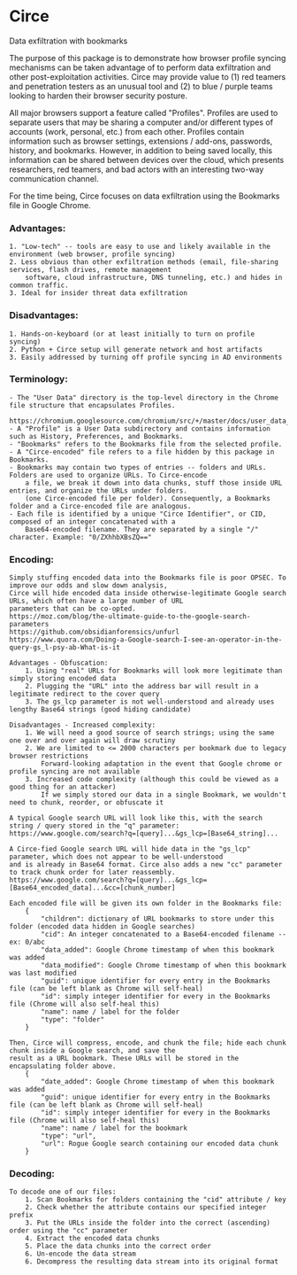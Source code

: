 # Circe
Data exfiltration with bookmarks

The purpose of this package is to demonstrate how browser profile syncing mechanisms can be taken advantage of to
perform data exfiltration and other post-exploitation activities. Circe may provide value to (1) red teamers and
penetration testers as an unusual tool and (2) to blue / purple teams looking to harden their browser security posture.

All major browsers support a feature called "Profiles". Profiles are used to separate users that may be sharing a
computer and/or different types of accounts (work, personal, etc.) from each other. Profiles contain information such
as browser settings, extensions / add-ons, passwords, history, and bookmarks. However, in addition to being saved
locally, this information can be shared between devices over the cloud, which presents researchers, red teamers, and
bad actors with an interesting two-way communication channel.

For the time being, Circe focuses on data exfiltration using the Bookmarks file in Google Chrome.

### Advantages:
    1. "Low-tech" -- tools are easy to use and likely available in the environment (web browser, profile syncing)
    2. Less obvious than other exfiltration methods (email, file-sharing services, flash drives, remote management
        software, cloud infrastructure, DNS tunneling, etc.) and hides in common traffic.
    3. Ideal for insider threat data exfiltration

### Disadvantages:
    1. Hands-on-keyboard (or at least initially to turn on profile syncing)
    2. Python + Circe setup will generate network and host artifacts
    3. Easily addressed by turning off profile syncing in AD environments

### Terminology:
    - The "User Data" directory is the top-level directory in the Chrome file structure that encapsulates Profiles.
        https://chromium.googlesource.com/chromium/src/+/master/docs/user_data_dir.md
    - A "Profile" is a User Data subdirectory and contains information such as History, Preferences, and Bookmarks.
    - "Bookmarks" refers to the Bookmarks file from the selected profile.
    - A "Circe-encoded" file refers to a file hidden by this package in Bookmarks.
    - Bookmarks may contain two types of entries -- folders and URLs. Folders are used to organize URLs. To Circe-encode
        a file, we break it down into data chunks, stuff those inside URL entries, and organize the URLs under folders.
        (one Circe-encoded file per folder). Consequently, a Bookmarks folder and a Circe-encoded file are analogous.
    - Each file is identified by a unique "Circe Identifier", or CID, composed of an integer concatenated with a
        Base64-encoded filename. They are separated by a single "/" character. Example: "0/ZXhhbXBsZQ=="

### Encoding:
    Simply stuffing encoded data into the Bookmarks file is poor OPSEC. To improve our odds and slow down analysis,
    Circe will hide encoded data inside otherwise-legitimate Google search URLs, which often have a large number of URL
    parameters that can be co-opted.
    https://moz.com/blog/the-ultimate-guide-to-the-google-search-parameters
    https://github.com/obsidianforensics/unfurl
    https://www.quora.com/Doing-a-Google-search-I-see-an-operator-in-the-query-gs_l-psy-ab-What-is-it

    Advantages - Obfuscation:
        1. Using "real" URLs for Bookmarks will look more legitimate than simply storing encoded data
        2. Plugging the "URL" into the address bar will result in a legitimate redirect to the cover query
        3. The gs_lcp parameter is not well-understood and already uses lengthy Base64 strings (good hiding candidate)

    Disadvantages - Increased complexity:
        1. We will need a good source of search strings; using the same one over and over again will draw scrutiny
        2. We are limited to <= 2000 characters per bookmark due to legacy browser restrictions
            Forward-looking adaptation in the event that Google chrome or profile syncing are not available
        3. Increased code complexity (although this could be viewed as a good thing for an attacker)
            If we simply stored our data in a single Bookmark, we wouldn't need to chunk, reorder, or obfuscate it

    A typical Google search URL will look like this, with the search string / query stored in the "q" parameter:
    https://www.google.com/search?q=[query]...&gs_lcp=[Base64_string]...

    A Circe-fied Google search URL will hide data in the "gs_lcp" parameter, which does not appear to be well-understood
    and is already in Base64 format. Circe also adds a new "cc" parameter to track chunk order for later reassembly.
    https://www.google.com/search?q=[query]...&gs_lcp=[Base64_encoded_data]...&cc=[chunk_number]

    Each encoded file will be given its own folder in the Bookmarks file:
        {
            "children": dictionary of URL bookmarks to store under this folder (encoded data hidden in Google searches)
            "cid": An integer concatenated to a Base64-encoded filename -- ex: 0/abc
            "data_added": Google Chrome timestamp of when this bookmark was added
            "data_modified": Google Chrome timestamp of when this bookmark was last modified
            "guid": unique identifier for every entry in the Bookmarks file (can be left blank as Chrome will self-heal)
            "id": simply integer identifier for every in the Bookmarks file (Chrome will also self-heal this)
            "name": name / label for the folder
            "type": "folder"
        }

    Then, Circe will compress, encode, and chunk the file; hide each chunk chunk inside a Google search, and save the
    result as a URL bookmark. These URLs will be stored in the encapsulating folder above.
        {
            "date_added": Google Chrome timestamp of when this bookmark was added
            "guid": unique identifier for every entry in the Bookmarks file (can be left blank as Chrome will self-heal)
            "id": simply integer identifier for every in the Bookmarks file (Chrome will also self-heal this)
            "name": name / label for the bookmark
            "type": "url",
            "url": Rogue Google search containing our encoded data chunk
        }

### Decoding:
    To decode one of our files:
        1. Scan Bookmarks for folders containing the "cid" attribute / key
        2. Check whether the attribute contains our specified integer prefix
        3. Put the URLs inside the folder into the correct (ascending) order using the "cc" parameter
        4. Extract the encoded data chunks
        5. Place the data chunks into the correct order
        6. Un-encode the data stream
        6. Decompress the resulting data stream into its original format
